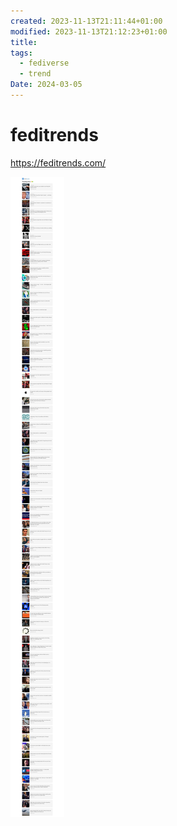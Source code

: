 ```yaml
---
created: 2023-11-13T21:11:44+01:00
modified: 2023-11-13T21:12:23+01:00
title: 
tags:
  - fediverse
  - trend
Date: 2024-03-05
---
```


# feditrends

<https://feditrends.com/>

![](../_asset/2023-11-13_feditrends_image_1.jpg)
